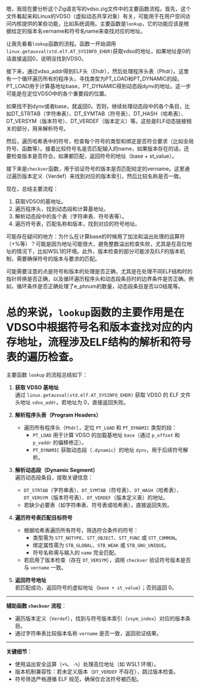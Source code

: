 嗯，我现在要分析这个Zig语言写的vdso.zig文件中的主要函数流程。首先，这个文件看起来和Linux的VDSO（虚拟动态共享对象）有关，可能用于在用户空间访问内核提供的某些功能，比如系统调用。主要函数是`lookup`，它的功能应该是根据给定的版本名vername和符号名name来查找对应的地址。

让我先看看`lookup`函数的流程。函数一开始调用`linux.getauxval(std.elf.AT_SYSINFO_EHDR)`获取vdso的地址，如果地址是0的话直接返回0，说明没找到VDSO。

接下来，通过vdso_addr得到ELF头（Ehdr），然后处理程序头表（Phdr）。这里有一个循环遍历所有的程序头，寻找类型为PT_LOAD和PT_DYNAMIC的段。PT_LOAD用于计算基地址base，PT_DYNAMIC得到动态段dynv的地址。这一步可能是在定位VDSO中的各个重要段的位置。

如果找不到dynv或者base，就返回0。否则，继续处理动态段中的各个条目，比如DT_STRTAB（字符串表）、DT_SYMTAB（符号表）、DT_HASH（哈希表）、DT_VERSYM（版本符号）、DT_VERDEF（版本定义）等。这些是ELF动态链接相关的部分，用来解析符号。

然后，遍历哈希表中的符号，检查每个符号的类型和绑定是否符合要求（比如全局符号、函数等）。接着比较符号名是否匹配输入的name，如果版本存在的话，还要检查版本是否符合。如果都匹配，返回符号的地址（base + st_value）。

接下来是`checkver`函数，用于验证符号的版本是否匹配给定的vername。这里通过遍历版本定义（Verdef）来找到对应的版本索引，然后比较名称是否一致。

现在，总结主要流程：

1. 获取VDSO的基地址。
2. 遍历程序头，找到动态段和计算基地址。
3. 解析动态段中的各个表（字符串表、符号表等）。
4. 遍历符号表，匹配名称和版本，找到对应的符号地址。

可能存在疑问的地方：为什么在计算base的时候用了加法和溢出处理的运算符（+%等）？可能是因为地址可能很大，避免整数溢出检查失败，尤其是在高位地址的情况下，比如WSL1的环境。此外，版本检查的部分可能涉及ELF的版本机制，需要确保符号的版本与要求的匹配。

可能需要注意的点是符号和版本的处理是否正确，尤其是在处理不同ELF结构时的指针转换是否正确，以及循环遍历程序头和动态段条目时的边界条件是否正确。例如，循环条件是否正确处理了e_phnum的数量，动态段条目是否以0结尾等。

总的来说，`lookup`函数的主要作用是在VDSO中根据符号名和版本查找对应的内存地址，流程涉及ELF结构的解析和符号表的遍历检查。
================================================
主要函数 `lookup` 的流程总结如下：

1. **获取 VDSO 基地址**  
   通过 `linux.getauxval(std.elf.AT_SYSINFO_EHDR)` 获取 VDSO 的 ELF 文件头地址 `vdso_addr`。若地址为 0，直接返回失败。

2. **解析程序头表（Program Headers）**  
   - 遍历所有程序头（`Phdr`），定位 `PT_LOAD` 和 `PT_DYNAMIC` 类型的段：  
     - `PT_LOAD` 用于计算 VDSO 的加载基地址 `base`（通过 `p_offset` 和 `p_vaddr` 的偏移修正）。  
     - `PT_DYNAMIC` 获取动态段（`.dynamic`）的地址 `dynv`，用于后续符号解析。

3. **解析动态段（Dynamic Segment）**  
   遍历动态段条目，提取关键信息：  
   - `DT_STRTAB`（字符串表）、`DT_SYMTAB`（符号表）、`DT_HASH`（哈希表）、`DT_VERSYM`（版本符号表）、`DT_VERDEF`（版本定义表）的地址。  
   - 若缺少必要表（如字符串表、符号表或哈希表），直接返回失败。

4. **遍历符号表匹配目标符号**  
   - 根据哈希表遍历所有符号，筛选符合条件的符号：  
     - 类型需为 `STT_NOTYPE`、`STT_OBJECT`、`STT_FUNC` 或 `STT_COMMON`。  
     - 绑定属性需为 `STB_GLOBAL`、`STB_WEAK` 或 `STB_GNU_UNIQUE`。  
     - 符号名称需与输入的 `name` 完全匹配。  
   - 若启用了版本检查（存在 `DT_VERSYM`），调用 `checkver` 验证符号版本是否与 `vername` 一致。

5. **返回符号地址**  
   若匹配成功，返回符号的虚拟地址（`base + st_value`）；否则返回 0。

---

**辅助函数 `checkver` 流程**：  
- 遍历版本定义（`Verdef`），找到与符号版本索引（`vsym_index`）对应的版本条目。  
- 通过字符串表比较版本名称 `vername` 是否一致，返回验证结果。

---

**关键细节**：  
- 使用溢出安全运算（`+%`、`-%`）处理高位地址（如 WSL1 环境）。  
- 版本机制兼容性：若未定义版本（`DT_VERDEF` 不存在），跳过版本检查。  
- 符号筛选严格遵循 ELF 规范，确保仅合法符号被匹配。